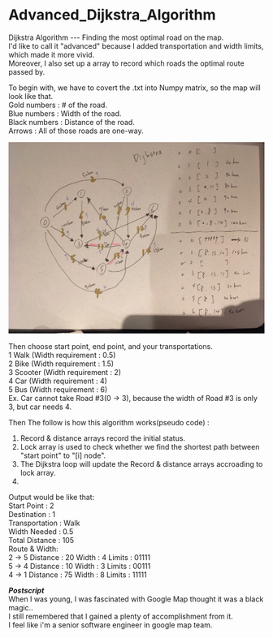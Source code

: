 # Advanced_Dijkstra_Algorithm
Dijkstra Algorithm --- Finding the most optimal road on the map.  
I'd like to call it "advanced" because I added transportation and width limits, which made it more vivid.  
Moreover, I also set up a array to record which roads the optimal route passed by. 

To begin with, we have to covert the .txt into Numpy matrix, so the map will look like that.  
Gold numbers : # of the road.  
Blue numbers : Width of the road.  
Black numbers : Distance of the road.   
Arrows : All of those roads are one-way.  

![image](https://github.com/derrickroselight/Advanced_Dijkstra_Algorithm/blob/master/Dijkstra_map.jpg)

Then choose start point, end point, and your transportations.  
1 Walk (Width requirement : 0.5)   
2 Bike (Width requirement : 1.5)      
3 Scooter (Width requirement : 2)      
4 Car (Width requirement : 4)     
5 Bus (Width requirement : 6)  
Ex. Car cannot take Road #3(0 -> 3), because the width of Road #3 is only 3, but car needs 4.
  
Then The follow is how this algorithm works(pseudo code) :  
1. Record & distance arrays record the initial status.  
2. Lock array is used to check whether we find the shortest path between "start point" to "[i] node".
3. The Dijkstra loop will update the Record & distance arrays accroading to lock array. 
4. 


Output would be like that:  
Start Point : 2  
Destination : 1  
Transportation : Walk  
Width Needed : 0.5  
Total Distance : 105  
Route & Width:  
2 -> 5 Distance : 20 Width : 4 Limits : 01111  
5 -> 4 Distance : 10 Width : 3 Limits : 00111  
4 -> 1 Distance : 75 Width : 8 Limits : 11111  



***Postscript***   
When I was young, I was fascinated with Google Map thought it was a black magic..  
I still remembered that I gained a plenty of accomplishment from it.  
I feel like i'm a senior software engineer in google map team.
